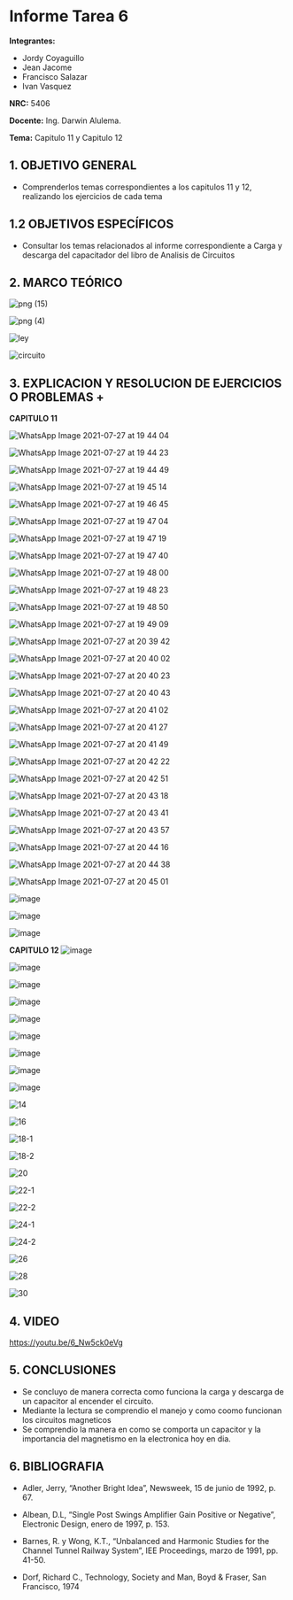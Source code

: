 # Informe Tarea 6
**Integrantes:**
- Jordy Coyaguillo
- Jean Jacome
- Francisco Salazar
- Ivan Vasquez



 **NRC:** 5406
 
 **Docente:** Ing. Darwin Alulema.
 
 **Tema:** Capitulo 11 y Capitulo 12
 
 ## 1. OBJETIVO GENERAL
 
  - Comprenderlos temas correspondientes a los capitulos 11 y 12, realizando los ejercicios de cada tema
 
 ## 1.2 OBJETIVOS ESPECÍFICOS
 
 -  Consultar los temas relacionados al informe correspondiente a Carga y descarga del capacitador del libro de Analisis de Circuitos
 
 ## 2. MARCO TEÓRICO
 
 ![png (15)](https://user-images.githubusercontent.com/85137954/127249447-5f6bd3f4-beea-4012-a8f8-0ec27a571c2a.png)

![png (4)](https://user-images.githubusercontent.com/85137954/127267897-6b76bddb-52e0-43ca-805e-e7db9338b727.png)

![ley](https://user-images.githubusercontent.com/84586968/127288007-225451ee-fe30-4d90-a2a5-ccb346cf27ff.png)

![circuito](https://user-images.githubusercontent.com/84586968/127289234-fe5a5797-bead-4208-8fb2-7dd7a2cb43d3.png)

 
 ## 3. EXPLICACION Y RESOLUCION DE EJERCICIOS O PROBLEMAS +
 
 **CAPITULO 11**
 
![WhatsApp Image 2021-07-27 at 19 44 04](https://user-images.githubusercontent.com/85137954/127245900-470ab25e-42fd-4f74-9cb1-7eeb00abc455.jpeg)

![WhatsApp Image 2021-07-27 at 19 44 23](https://user-images.githubusercontent.com/85137954/127245915-6650ac0d-e4be-47b5-ada3-ea9a8b28f400.jpeg)

![WhatsApp Image 2021-07-27 at 19 44 49](https://user-images.githubusercontent.com/85137954/127245919-007b4c00-4dc4-46c2-9f5f-89f2eff021e3.jpeg)

![WhatsApp Image 2021-07-27 at 19 45 14](https://user-images.githubusercontent.com/85137954/127245931-88c37ba0-5a99-4563-ad8e-defed97fbf59.jpeg)

![WhatsApp Image 2021-07-27 at 19 46 45](https://user-images.githubusercontent.com/85137954/127245941-55ca3b92-adee-4103-b61c-80cdd27723ed.jpeg)

![WhatsApp Image 2021-07-27 at 19 47 04](https://user-images.githubusercontent.com/85137954/127246000-3afc2f2c-fd79-4278-aab8-fbcf4345db18.jpeg)

![WhatsApp Image 2021-07-27 at 19 47 19](https://user-images.githubusercontent.com/85137954/127246007-723a501a-0fe9-4b73-91ae-888af1c1e7e5.jpeg)

![WhatsApp Image 2021-07-27 at 19 47 40](https://user-images.githubusercontent.com/85137954/127246014-9b708284-fb29-41ad-8f6e-22244942dab9.jpeg)

![WhatsApp Image 2021-07-27 at 19 48 00](https://user-images.githubusercontent.com/85137954/127246021-9b119857-a500-4f13-b0d7-f2049e6e11d2.jpeg)

![WhatsApp Image 2021-07-27 at 19 48 23](https://user-images.githubusercontent.com/85137954/127246035-faafc279-ec9a-452a-82d0-1ad60cf651fa.jpeg)

![WhatsApp Image 2021-07-27 at 19 48 50](https://user-images.githubusercontent.com/85137954/127246067-620cb746-8f86-44f6-829f-48b5ba46dc5d.jpeg)

![WhatsApp Image 2021-07-27 at 19 49 09](https://user-images.githubusercontent.com/85137954/127246069-23a7f9e5-7b88-4a95-91d0-e2c78d9745a7.jpeg)

 ![WhatsApp Image 2021-07-27 at 20 39 42](https://user-images.githubusercontent.com/85137954/127250402-94803215-1d15-4d5f-b023-1002eb284942.jpeg)

 ![WhatsApp Image 2021-07-27 at 20 40 02](https://user-images.githubusercontent.com/85137954/127250406-b6930a25-9267-4cb6-974c-3907ed13e723.jpeg)

 ![WhatsApp Image 2021-07-27 at 20 40 23](https://user-images.githubusercontent.com/85137954/127250411-2ffaaaba-ddf7-4243-a0aa-354b6fe3ec26.jpeg)

 ![WhatsApp Image 2021-07-27 at 20 40 43](https://user-images.githubusercontent.com/85137954/127250420-6857f65d-04cd-41a3-ad0e-2354bd156e86.jpeg)

 ![WhatsApp Image 2021-07-27 at 20 41 02](https://user-images.githubusercontent.com/85137954/127250426-021529e8-93be-4587-bb79-dc0b76310d2d.jpeg)

![WhatsApp Image 2021-07-27 at 20 41 27](https://user-images.githubusercontent.com/85137954/127250463-e5cfe5a2-6674-46b3-9e40-803a97d8dd55.jpeg)
 
![WhatsApp Image 2021-07-27 at 20 41 49](https://user-images.githubusercontent.com/85137954/127250469-18997713-b262-49f4-bd04-4b8c195e5884.jpeg)
 
 ![WhatsApp Image 2021-07-27 at 20 42 22](https://user-images.githubusercontent.com/85137954/127250487-7c8ee5c2-0be1-4888-8265-f682305011b6.jpeg)

![WhatsApp Image 2021-07-27 at 20 42 51](https://user-images.githubusercontent.com/85137954/127250492-c8901988-9eac-4894-8f15-79d0f5ffbd26.jpeg)
 
![WhatsApp Image 2021-07-27 at 20 43 18](https://user-images.githubusercontent.com/85137954/127250496-bd4de064-b1b2-47c1-be31-035371c0fdee.jpeg)
 
![WhatsApp Image 2021-07-27 at 20 43 41](https://user-images.githubusercontent.com/85137954/127250524-bf9f521a-03df-490a-8486-a2fc4d90fb97.jpeg)
 
![WhatsApp Image 2021-07-27 at 20 43 57](https://user-images.githubusercontent.com/85137954/127250529-1abace5a-94ec-4856-984b-eb8eb3fb1878.jpeg)
 
![WhatsApp Image 2021-07-27 at 20 44 16](https://user-images.githubusercontent.com/85137954/127250534-45109d71-f9c0-45bd-bec9-49997583ee83.jpeg)
 
![WhatsApp Image 2021-07-27 at 20 44 38](https://user-images.githubusercontent.com/85137954/127250543-7a14bed9-4fae-4a32-b49c-dcb2659c7549.jpeg)
 
![WhatsApp Image 2021-07-27 at 20 45 01](https://user-images.githubusercontent.com/85137954/127250548-692e8c68-98ab-410a-bab1-6e212216e61a.jpeg)

 ![image](https://user-images.githubusercontent.com/85137954/127264622-500c5d48-f04f-4bd9-b602-b7c4146e5c97.png)
 
![image](https://user-images.githubusercontent.com/85137954/127264639-0d9a6223-309f-4ef3-9e9c-a0af367c3d74.png)

![image](https://user-images.githubusercontent.com/85137954/127264757-647645b5-02c1-4c99-8c75-289643e0da04.png)

 
 
 **CAPITULO 12**
 ![image](https://user-images.githubusercontent.com/85137954/127264957-a29c073f-fa90-4151-aa38-a11f12313c52.png)
 
![image](https://user-images.githubusercontent.com/85137954/127265078-e732ad23-46cb-457b-a7c7-e5031cf94fd1.png)

![image](https://user-images.githubusercontent.com/85137954/127265140-4b3f5da0-e4e7-4f44-ac18-6d1958201019.png)

![image](https://user-images.githubusercontent.com/85137954/127265181-30cdf88d-2592-4b9c-bc6d-66492de2c799.png)

![image](https://user-images.githubusercontent.com/85137954/127265190-4779655c-6fd6-4d2b-8259-6560f2a70125.png)

![image](https://user-images.githubusercontent.com/85137954/127265228-90fe4e80-2654-4e50-b356-7c841cfb60d7.png)

![image](https://user-images.githubusercontent.com/85137954/127265325-b9b4fbc6-4a64-462e-877b-a750a3806357.png)

![image](https://user-images.githubusercontent.com/85137954/127265342-bc1cc1bb-b3e7-4341-866c-6ab6e280589e.png)

![image](https://user-images.githubusercontent.com/85137954/127265365-15066c60-3468-4dd8-9cc4-bce206367546.png)

![14](https://user-images.githubusercontent.com/84586968/127285417-e44e646c-6db8-4c35-b854-5687b58daee9.PNG)

![16](https://user-images.githubusercontent.com/84586968/127285420-48bf8713-7577-4065-b860-22e2e86797d1.PNG)

![18-1](https://user-images.githubusercontent.com/84586968/127285424-048e36fc-2d3c-43aa-98d3-959d6b955539.PNG)

![18-2](https://user-images.githubusercontent.com/84586968/127285425-4985ffa6-76dd-4596-ae7e-2aaeafa06f99.PNG)

![20](https://user-images.githubusercontent.com/84586968/127285428-ed835b9c-d792-4178-ab92-647713a4dead.PNG)

![22-1](https://user-images.githubusercontent.com/84586968/127285429-912c4902-485b-457b-8171-302c5747c2ba.PNG)

![22-2](https://user-images.githubusercontent.com/84586968/127285431-8ca68f72-3373-4818-b89b-8b312e244ce2.PNG)

![24-1](https://user-images.githubusercontent.com/84586968/127285405-7cf4a607-89cf-487b-b8ec-efad91ce0267.PNG)

![24-2](https://user-images.githubusercontent.com/84586968/127285412-b8befb84-bd6f-4214-8d1a-2ad1fed418f8.PNG)

![26](https://user-images.githubusercontent.com/84586968/127285413-6c39678a-e92d-4c17-bd73-f1e72673229d.PNG)

![28](https://user-images.githubusercontent.com/84586968/127285415-08b460f4-bceb-479b-9f97-88861ec12e7a.PNG)

![30](https://user-images.githubusercontent.com/84586968/127285416-82203225-93e8-438e-aeb1-3e2b9b8ef1a6.PNG)

 ## 4. VIDEO
 
 https://youtu.be/6_Nw5ck0eVg
 
 ## 5. CONCLUSIONES
 - Se concluyo de manera correcta como funciona la carga y descarga de un capacitor al encender el circuito. 
 - Mediante la lectura se comprendio el manejo y como coomo funcionan los circuitos magneticos
 - Se comprendio la manera en como se comporta un capacitor y la importancia del magnetismo en la electronica hoy en dia.

 ## 6. BIBLIOGRAFIA
  
- Adler, Jerry, “Another Bright Idea”, Newsweek, 15 de junio de 1992, p. 67.
- Albean, D.L, “Single Post Swings Amplifier Gain Positive or Negative”, Electronic Design, enero de 
1997, p. 153.

- Barnes, R. y Wong, K.T., “Unbalanced and Harmonic Studies for the Channel Tunnel Railway 
System”, IEE Proceedings, marzo de 1991, pp. 41-50.

-  Dorf, Richard C., Technology, Society and Man, Boyd & Fraser, San Francisco, 1974
